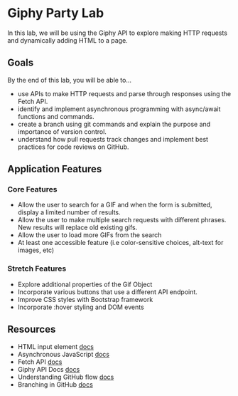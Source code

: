 # Giphy Party Lab

In this lab, we will be using the Giphy API to explore making HTTP requests and dynamically adding HTML to a page.

## Goals
By the end of this lab, you will be able to...
- use APIs to make HTTP requests and parse through responses using the Fetch API.
- identify and implement asynchronous programming with async/await functions and commands.
- create a branch using git commands and explain the purpose and importance of version control.
- understand how pull requests track changes and implement best practices for code reviews on GitHub.

## Application Features
### Core Features
- Allow the user to search for a GIF and when the form is submitted, display a limited number of results.
- Allow the user to make multiple search requests with different phrases. New results will replace old existing gifs.
- Allow the user to load more GIFs from the search
- At least one accessible feature (i.e color-sensitive choices, alt-text for images, etc)
### Stretch Features
- Explore additional properties of the Gif Object
- Incorporate various buttons that use a different API endpoint.
- Improve CSS styles with Bootstrap framework
- Incorporate :hover styling and DOM events
## Resources
- HTML input element [docs](https://developer.mozilla.org/en-US/docs/Web/HTML/Element/input)
- Asynchronous JavaScript [docs](https://developer.mozilla.org/en-US/docs/Learn/JavaScript/Asynchronous)
- Fetch API [docs](https://developer.mozilla.org/en-US/docs/Web/API/Fetch_API)
- Giphy API Docs [docs](https://developers.giphy.com/docs/api#quick-start-guide)
- Understanding GitHub flow [docs](https://guides.github.com/introduction/flow/)
- Branching in GitHub [docs](https://docs.github.com/en/github/collaborating-with-issues-and-pull-requests/about-branches)
